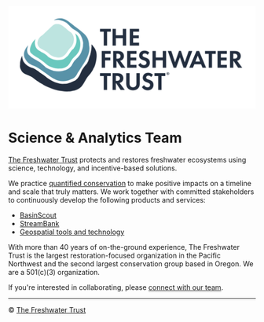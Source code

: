 ![The Freshwater Trust](https://github.com/thefreshwatertrust/.github/blob/main/images/tft-logo-stacked.png) 

# Science & Analytics Team

[The Freshwater Trust](https://thefreshwatertrust.org) protects and restores freshwater ecosystems using science, technology, and incentive-based solutions. 

We practice [quantified conservation](https://thefreshwatertrust.org/what-we-do/what-makes-us-different) to make positive impacts on a timeline and scale that truly matters.  We work together with committed stakeholders to continuously develop the following products and services: 

- [BasinScout](https://github.com/thefreshwatertrust/.github/blob/main/profile/basinscout.md)
- [StreamBank](https://github.com/thefreshwatertrust/.github/blob/main/profile/streambank.md)
- [Geospatial tools and technology](https://github.com/thefreshwatertrust/.github/blob/main/profile/tools.md)

With more than 40 years of on-the-ground experience, The Freshwater Trust is the largest restoration-focused organization in the Pacific Northwest and the second largest conservation group based in Oregon.  We are a 501(c)(3) organization.

If you're interested in collaborating, please [connect with our team](https://github.com/thefreshwatertrust/.github/blob/main/profile/welcome.md).

----

:copyright: [The Freshwater Trust](https://github.com/thefreshwatertrust/.github/blob/main/profile/README.md)
